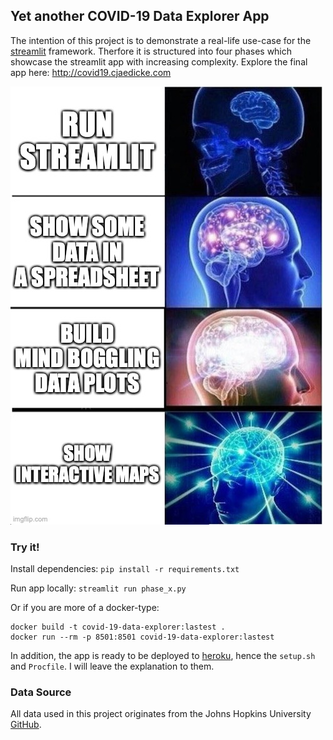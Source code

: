 ## Yet another COVID-19 Data Explorer App

The intention of this project is to demonstrate a real-life use-case for the [streamlit](http://streamlit.io) framework. Therfore it is structured into four phases which showcase the streamlit app with increasing complexity. Explore the final app here: http://covid19.cjaedicke.com

![phases meme](https://github.com/iCorv/covid-19-data-explorer/blob/master/assets/the_phases.jpg "Logo Title Text 1")

### Try it!

Install dependencies: `pip install -r requirements.txt`

Run app locally: `streamlit run phase_x.py`

Or if you are more of a docker-type: 
```
docker build -t covid-19-data-explorer:lastest .
docker run --rm -p 8501:8501 covid-19-data-explorer:lastest
```

In addition, the app is ready to be deployed to [heroku](https://heroku.com), hence the `setup.sh` and `Procfile`. I will leave the explanation to them.

### Data Source

All data used in this project originates from the Johns Hopkins University [GitHub](https://github.com/CSSEGISandData/COVID-19).
